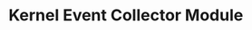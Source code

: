 Kernel Event Collector Module
===============================================================================
